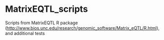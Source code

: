 # MatrixEQTL_scripts
Scripts from MatrixEQTL R package (http://www.bios.unc.edu/research/genomic_software/Matrix_eQTL/R.html), and additional tests
